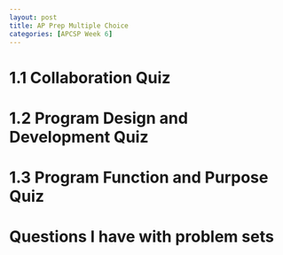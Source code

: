 ```yaml
---
layout: post
title: AP Prep Multiple Choice
categories: [APCSP Week 6]
---
```

# 1.1 Collaboration Quiz

# 1.2 Program Design and Development Quiz

# 1.3 Program Function and Purpose Quiz

# Questions I have with problem sets